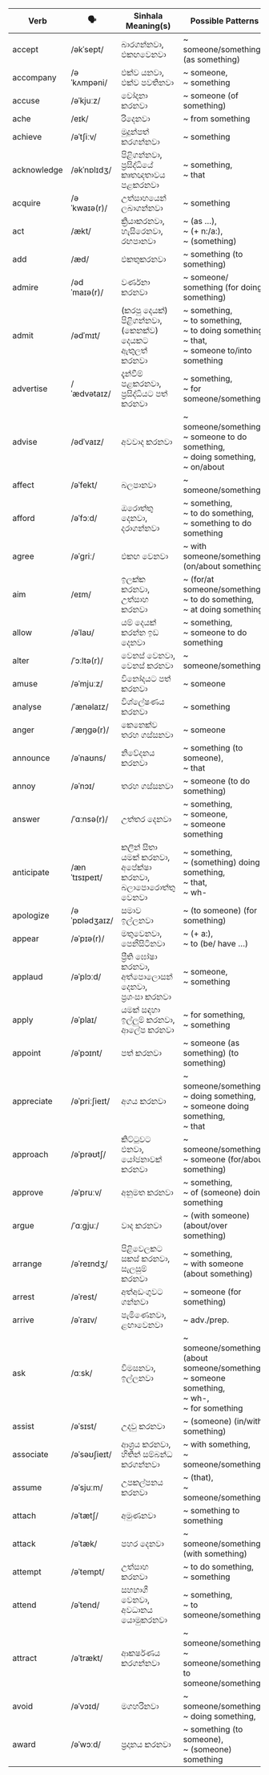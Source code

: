 | Verb        | 🗣️             | Sinhala Meaning(s)                        | Possible Patterns                                               |
| ----------- | ------------- | ----------------------------------------- | --------------------------------------------------------------- |
| accept      | /əkˈsept/     | බාරගන්නවා, එකඟවෙනවා                            | ~ someone/something (as something)                                               |
| accompany   | /əˈkʌmpəni/   | එක්ව යනවා,<br>එක්ව පවතිනවා                     | ~ someone,<br>~ something                                                     |
| accuse      | /əˈkjuːz/     | චෝදනා කරනවා                                  | ~ someone (of something)                                                   |
| ache        | /eɪk/         | රිදෙනවා                                      | ~ from something                                                      |
| achieve     | /əˈtʃiːv/     | මුදුන්පත් කරගන්නවා                              | ~ something                                                           |
| acknowledge | /əkˈnɒlɪdʒ/   | පිළිගන්නවා, ප්‍රසිද්ධියේ කෘතඥතාවය පළකරනවා              | ~ something,<br>~ that                                                   |
| acquire     | /əˈkwaɪə(r)/  | උත්සාහයෙන් ලබාගන්නවා                             | ~ something                                                           |
| act         | /ækt/         | ක්‍රියාකරනවා, හැසිරෙනවා, රඟපානවා                     | ~ (as …),<br>~ (+ n:/a:),<br>~ (something)                               |
| add         | /æd/          | එකතුකරනවා                                   | ~ something (to something)                                                  |
| admire      | /ədˈmaɪə(r)/  | වර්ණනා කරනවා                                 | ~ someone/ something (for doing something)                                       |
| admit       | /ədˈmɪt/      | (කරපු දෙයක්) පිළිගන්නවා, (කෙනක්ව) දෙයකට ඇතුලත් කරනවා   | ~ something,<br>~ to something,<br>~ to doing something,<br>~ that,<br>~ someone to/into something |
| advertise   | /ˈædvətaɪz/   | දැන්වීම් පළකරනවා, ප්‍රසිද්ධියට පත් කරනවා              | ~ something,<br>~ for someone/something                                             |
| advise      | /ədˈvaɪz/     | අවවාද කරනවා                                 | ~ someone/something,<br>~ someone to do something,<br>~ doing something,<br>~ on/about         |
| affect      | /əˈfekt/      | බලපානවා                                     | ~ someone/something                                                        |
| afford      | /əˈfɔːd/      | ඔරොත්තු දෙනවා, දරාගන්නවා                          | ~ something,<br>~ to do something,<br>~ something to do something                          |
| agree       | /əˈɡriː/      | එකඟ වෙනවා                                   | ~ with someone/something (on/about something)                                    |
| aim         | /eɪm/         | ඉලක්ක කරනවා, උත්සාහ කරනවා                      | ~ (for/at someone/something),<br>~ to do something,<br>~ at doing something                  |
| allow       | /əˈlaʊ/       | යම් දෙයක් කරන්න ඉඩ දෙනවා                        | ~ something,<br>~ someone to do something                                           |
| alter       | /ˈɔːltə(r)/   | වෙනස් වෙනවා, වෙනස් කරනවා                         | ~ someone/something                                                        |
| amuse       | /əˈmjuːz/     | විනෝදයට පත් කරනවා                             | ~ someone                                                            |
| analyse     | /ˈænəlaɪz/    | විශ්ලේෂණය කරනවා                               | ~ something                                                           |
| anger       | /ˈæŋɡə(r)/    | කෙනෙක්ව තරහ ගස්සනවා                            | ~ someone                                                            |
| announce    | /əˈnaʊns/     | නිවේදනය කරනවා                                | ~ something (to someone),<br>~ that                                           |
| annoy       | /əˈnɔɪ/       | තරහ ගස්සනවා                                 | ~ someone (to do something)                                                |
| answer      | /ˈɑːnsə(r)/   | උත්තර දෙනවා                                  | ~ something,<br>~ someone,<br>~ someone something                                           |
| anticipate  | /ænˈtɪsɪpeɪt/ | කලින් සිතා යමක් කරනවා,<br>අපේක්ෂා කරනවා, බලාපොරොත්තු වෙනවා | ~ something,<br>~ (something) doing something,<br>~ that,<br>~ wh-                      |
| apologize   | /əˈpɒlədʒaɪz/ | සමාව ඉල්ලනවා                                 | ~ (to someone) (for something)                                             |
| appear      | /əˈpɪə(r)/    | මතුවෙනවා, පෙනීසිටිනවා                             | ~ (+ a:),<br>~ to (be/ have …)                                  |
| applaud     | /əˈplɔːd/     | ප්‍රීති ඝෝෂා කරනවා, අත්පොලොසන් දෙනවා,<br>ප්‍රශංසා කරනවා     | ~ someone,<br>~ something                                                     |
| apply       | /əˈplaɪ/      | යමක් සඳහා ඉල්ලුම් කරනවා,<br>ආලේප කරනවා            | ~ for something,<br>~ something                                                |
| appoint     | /əˈpɔɪnt/     | පත් කරනවා                                   | ~ someone (as something) (to something)                                          |
| appreciate  | /əˈpriːʃieɪt/ | අගය කරනවා                                  | ~ someone/something,<br>~ doing something,<br>~ someone doing something,<br>~ that                |
| approach    | /əˈprəʊtʃ/    | කිට්ටුවට එනවා, යෝජනාවක් කරනවා                     | ~ someone/something,<br>~ someone (for/about something)                               |
| approve     | /əˈpruːv/     | අනුමත කරනවා                                 | ~ something,<br>~ of (someone) doing something                                   |
| argue       | /ˈɑːɡjuː/     | වාද කරනවා                                   | ~ (with someone) (about/over something)                                    |
| arrange     | /əˈreɪndʒ/    | පිළිවෙලකට සකස් කරනවා, සැලසුම් කරනවා                | ~ something,<br>~ with someone (about something)                                 |
| arrest      | /əˈrest/      | අත්අඩංගුවට ගන්නවා                              | ~ someone (for something)                                                  |
| arrive      | /əˈraɪv/      | පැමිණෙනවා, ළඟාවෙනවා                              | ~ adv./prep.                                                    |
| ask         | /ɑːsk/        | විමසනවා, ඉල්ලනවා                              | ~ someone/something (about someone/something),<br>~ someone something,<br>~ wh-,<br>~ for something       |
| assist      | /əˈsɪst/      | උදවු කරනවා                                  | ~ (someone) (in/with something)                                            |
| associate   | /əˈsəʊʃieɪt/  | ආශ්‍රය කරනවා, හිතින් සම්බන්ධ කරගන්නවා               | ~ with something,<br>~ someone/something                                            |
| assume      | /əˈsjuːm/     | උපකල්පනය කරනවා                              | ~ (that),<br>~ someone/something                                              |
| attach      | /əˈtætʃ/      | අමුණනවා                                     | ~ something to something                                                    |
| attack      | /əˈtæk/       | පහර දෙනවා                                   | ~ someone/something (with something)                                             |
| attempt     | /əˈtempt/     | උත්සාහ කරනවා                                 | ~ to do something,<br>~ something                                              |
| attend      | /əˈtend/      | සහභාගී වෙනවා, අවධානය යොමුකරනවා                    | ~ something,<br>~ to someone/something                                              |
| attract     | /əˈtrækt/     | ආකර්ෂණය කරගන්නවා                             | ~ someone/something,<br>~ someone/something to someone/something                                 |
| avoid       | /əˈvɔɪd/      | මගහරිනවා                                    | ~ someone/something,<br>~ doing something,                                          |
| award       | /əˈwɔːd/      | ප්‍රදානය කරනවා                                | ~ something (to someone),<br>~ (someone) something                                       |